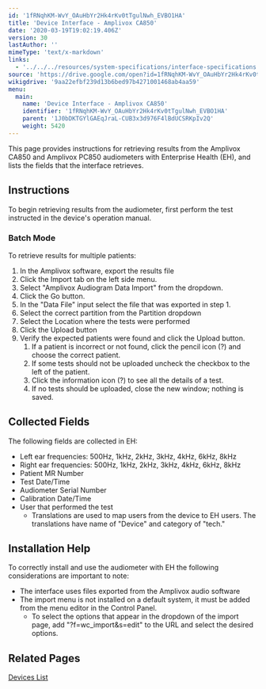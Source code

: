 ```yaml
---
id: '1fRNqhKM-WvY_OAuHbYr2Hk4rKv0tTgulNwh_EVBO1HA'
title: 'Device Interface - Amplivox CA850'
date: '2020-03-19T19:02:19.406Z'
version: 30
lastAuthor: ''
mimeType: 'text/x-markdown'
links:
  - '../../../resources/system-specifications/interface-specifications.md'
source: 'https://drive.google.com/open?id=1fRNqhKM-WvY_OAuHbYr2Hk4rKv0tTgulNwh_EVBO1HA'
wikigdrive: '9aa22efbf239d13b6bed97b4271001468ab4aa59'
menu:
  main:
    name: 'Device Interface - Amplivox CA850'
    identifier: '1fRNqhKM-WvY_OAuHbYr2Hk4rKv0tTgulNwh_EVBO1HA'
    parent: '1J0bDKTGYlGAEqJraL-CUB3x3d976F4lBdUCSRKpIv2Q'
    weight: 5420
---
```

This page provides instructions for retrieving results from the Amplivox CA850 and Amplivox PC850 audiometers with Enterprise Health (EH), and lists the fields that the interface retrieves.
  
## **Instructions**  
  
To begin retrieving results from the audiometer, first perform the test instructed in the device's operation manual.
  
### **Batch Mode**  
  
To retrieve results for multiple patients:
1. In the Amplivox software, export the results file
2. Click the Import tab on the left side menu.
3. Select "Amplivox Audiogram Data Import" from the dropdown.
4. Click the Go button.
5. In the "Data File" input select the file that was exported in step 1.
6. Select the correct partition from the Partition dropdown
7. Select the Location where the tests were performed
8. Click the Upload button
9. Verify the expected patients were found and click the Upload button.
   1. If a patient is incorrect or not found, click the pencil icon (?) and choose the correct patient.
   2. If some tests should not be uploaded uncheck the checkbox to the left of the patient.
   3. Click the information icon (?) to see all the details of a test.
   4. If no tests should be uploaded, close the new window; nothing is saved.
  
## **Collected Fields**  
  
The following fields are collected in EH:
* Left ear frequencies: 500Hz, 1kHz, 2kHz, 3kHz, 4kHz, 6kHz, 8kHz
* Right ear frequencies: 500Hz, 1kHz, 2kHz, 3kHz, 4kHz, 6kHz, 8kHz
* Patient MR Number
* Test Date/Time
* Audiometer Serial Number
* Calibration Date/Time
* User that performed the test
   * Translations are used to map users from the device to EH users. The translations have name of "Device" and category of "tech."
  
## **Installation Help**  
  
To correctly install and use the audiometer with EH the following considerations are important to note:
* The interface uses files exported from the Amplivox audio software
* The import menu is not installed on a default system, it must be added from the menu editor in the Control Panel.
   * To select the options that appear in the dropdown of the import page, add "?f=wc_import&s=edit" to the URL and select the desired options.
  
## **Related Pages**  
  
[Devices List](../../../resources/system-specifications/interface-specifications.md)
